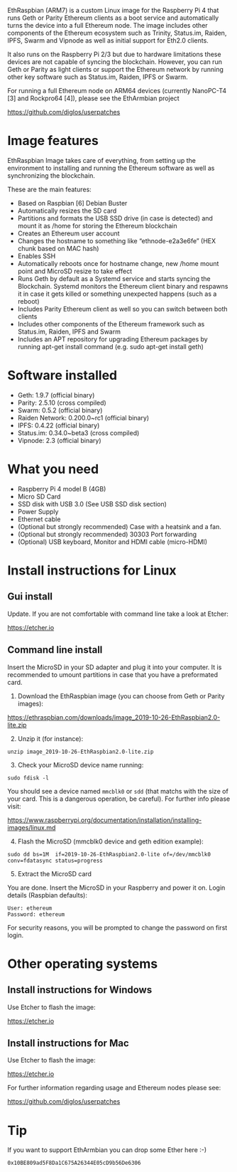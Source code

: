EthRaspbian (ARM7) is a custom Linux image for the Raspberry Pi 4  that runs Geth or Parity Ethereum clients as a boot service and automatically turns the device into a full Ethereum node. The image includes other components of the Ethereum ecosystem such as Trinity, Status.im, Raiden, IPFS, Swarm and Vipnode as well as initial support for Eth2.0 clients.

It also runs on the Raspberry Pi 2/3 but due to hardware limitations these devices are not capable of syncing the blockchain. However, you can run Geth or Parity as light clients or support the Ethereum network by running other key software such as Status.im, Raiden, IPFS or Swarm.

For running a full Ethereum node on ARM64 devices (currently NanoPC-T4 [3] and Rockpro64 [4]), please see the EthArmbian project

https://github.com/diglos/userpatches

# Image features

EthRaspbian Image takes care of everything, from setting up the environment to installing and running the Ethereum software as well as synchronizing the blockchain.

These are the main features:

- Based on Raspbian [6] Debian Buster
- Automatically resizes the SD card
- Partitions and formats the USB SSD drive (in case is detected) and mount it as /home for storing the Ethereum blockchain
- Creates an Ethereum user account
- Changes the hostname to something like “ethnode-e2a3e6fe” (HEX chunk based on MAC hash)
- Enables SSH
- Automatically reboots once for hostname change, new /home mount point and MicroSD resize to take effect
- Runs Geth by default as a Systemd service and starts syncing the Blockchain. Systemd monitors the Ethereum client binary and respawns it in case it gets killed or something unexpected happens (such as a reboot)
- Includes Parity Ethereum client as well so you can switch between both clients
- Includes other components of the Ethereum framework such as Status.im, Raiden, IPFS and Swarm
- Includes an APT repository for upgrading Ethereum packages by running apt-get install command (e.g. sudo apt-get install geth)

# Software installed

- Geth: 1.9.7 (official binary)
- Parity: 2.5.10 (cross compiled)
- Swarm: 0.5.2 (official binary)
- Raiden Network: 0.200.0~rc1 (official binary)
- IPFS: 0.4.22 (official binary)
- Status.im: 0.34.0~beta3 (cross compiled)
- Vipnode: 2.3 (official binary)

# What you need

- Raspberry Pi 4 model B (4GB)
- Micro SD Card
- SSD disk with USB 3.0 (See USB SSD disk section)
- Power Supply
- Ethernet cable
- (Optional but strongly recommended) Case with a heatsink and a fan.
- (Optional but strongly recommended) 30303 Port forwarding
- (Optional) USB keyboard, Monitor and HDMI cable (micro-HDMI)

# Install instructions for Linux

## Gui install 

Update. If you are not comfortable with command line take a look at Etcher:

https://etcher.io

## Command line install

Insert the MicroSD in your SD adapter and plug it into your computer. It is recommended to umount partitions in case that you have a preformated card.

1. Download the EthRaspbian image (you can choose from Geth or Parity images):

https://ethraspbian.com/downloads/image_2019-10-26-EthRaspbian2.0-lite.zip

2. Unzip it (for instance):

`unzip image_2019-10-26-EthRaspbian2.0-lite.zip`

3. Check your MicroSD device name running:

`sudo fdisk -l`

You should see a device named `mmcblk0` or `sdd` (that matchs with the size of your card. This is a dangerous operation, be careful). For further info please visit:

https://www.raspberrypi.org/documentation/installation/installing-images/linux.md

4. Flash the MicroSD (mmcblk0 device and geth edition example):

`sudo dd bs=1M  if=2019-10-26-EthRaspbian2.0-lite of=/dev/mmcblk0 conv=fdatasync status=progress`

5. Extract the MicroSD card

You are done. Insert the MicroSD in your Raspberry and power it on. Login details (Raspbian defaults):
```
User: ethereum
Password: ethereum
```
For security reasons, you will be prompted to change the password on first login.

# Other operating systems

## Install instructions for Windows

Use Etcher to flash the image:

https://etcher.io

## Install instructions for Mac

Use Etcher to flash the image:

https://etcher.io


For further information regarding usage and Ethereum nodes please see:

https://github.com/diglos/userpatches

# Tip

If you want to support EthArmbian you can drop some Ether here :-)

`0x10BE809ad5F8Da1C675A26344E05cD9b56De6306`
